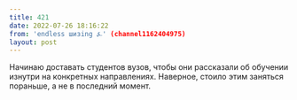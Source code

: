 ```yaml
---
title: 421
date: 2022-07-26 18:16:22
from: 'endless шизing ⍼' (channel1162404975)
layout: post
---
```


Начинаю доставать студентов вузов, чтобы они рассказали об обучении изнутри на конкретных направлениях.
Наверное, стоило этим заняться пораньше, а не в последний момент.
